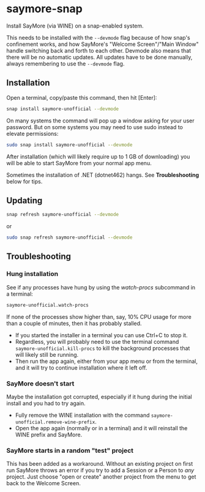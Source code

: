 # saymore-snap

Install SayMore (via WINE) on a snap-enabled system.

This needs to be installed with the `--devmode` flag because of how snap's
confinement works, and how SayMore's "Welcome Screen"/"Main Window" handle
switching back and forth to each other. Devmode also means that there will
be no automatic updates. All updates have to be done manually, always
remembering to use the `--devmode` flag.

## Installation

Open a terminal, copy/paste this command, then hit [Enter]:
```bash
snap install saymore-unofficial --devmode
```
On many systems the command will pop up a window asking for your user password.
But on some systems you may need to use sudo instead to elevate permissions:
```bash
sudo snap install saymore-unofficial --devmode
```
After installation (which will likely require up to 1 GB of downloading) you
will be able to start SayMore from your normal app menu.

Sometimes the installation of .NET (dotnet462) hangs. See **Troubleshooting** below for tips.

## Updating

```bash
snap refresh saymore-unofficial --devmode
```
or
```bash
sudo snap refresh saymore-unofficial --devmode
```

## Troubleshooting

### Hung installation

See if any processes have hung by using the *watch-procs* subcommand in a terminal:
```bash
saymore-unofficial.watch-procs
```
If none of the processes show higher than, say, 10% CPU usage for more than a couple of minutes,
then it has probably stalled.
- If you started the installer in a terminal you can use Ctrl+C to stop it.
- Regardless, you will probably need to use the terminal command `saymore-unofficial.kill-procs`
to kill the background processes that will likely still be running.
- Then run the app again, either from your app menu or from the terminal, and it will try to
continue installation where it left off.

### SayMore doesn't start

Maybe the installation got corrupted, especially if it hung during the initial install
and you had to try again.
- Fully remove the WINE installation with the command `saymore-unofficial.remove-wine-prefix`.
- Open the app again (normally or in a terminal) and it will reinstall the WINE prefix and SayMore.

### SayMore starts in a random "test" project

This has been added as a workaround. Without an existing project on first run SayMore throws an
error if you try to add a Session or a Person to *any* project. Just choose "open or create"
another project from the menu to get back to the Welcome Screen.
